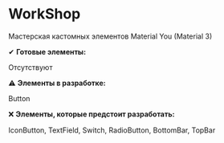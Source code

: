 # WorkShop

Мастерская кастомных элементов Material You (Material 3)

✔ **Готовые элементы:**

Отсутствуют

⚠ **Элементы в разработке:**

Button

❌ **Элементы, которые предстоит разработать:**

IconButton, TextField, Switch, RadioButton, BottomBar, TopBar
